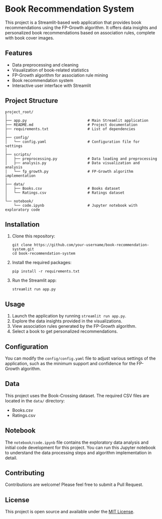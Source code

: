# Book Recommendation System

This project is a Streamlit-based web application that provides book recommendations using the FP-Growth algorithm. It offers data insights and personalized book recommendations based on association rules, complete with book cover images.

## Features

- Data preprocessing and cleaning
- Visualization of book-related statistics
- FP-Growth algorithm for association rule mining
- Book recommendation system
- Interactive user interface with Streamlit

## Project Structure

```
project_root/
│
├── app.py                            # Main Streamlit application
├── README.md                         # Project documentation
├── requirements.txt                  # List of dependencies
│
├── config/
│   └── config.yaml                   # Configuration file for settings
│
├── scripts/
│   ├── preprocessing.py              # Data loading and preprocessing
│   ├── analysis.py                   # Data visualization and analysis
│   └── fp_growth.py                  # FP-Growth algorithm implementation
│
├── data/
│   ├── Books.csv                     # Books dataset
│   └── Ratings.csv                   # Ratings dataset
│
└── notebook/
    └── code.ipynb                    # Jupyter notebook with exploratory code
```

## Installation

1. Clone this repository:
   ```
   git clone https://github.com/your-username/book-recommendation-system.git
   cd book-recommendation-system
   ```

2. Install the required packages:
   ```
   pip install -r requirements.txt
   ```

3. Run the Streamlit app:
   ```
   streamlit run app.py
   ```

## Usage

1. Launch the application by running `streamlit run app.py`.
2. Explore the data insights provided in the visualizations.
3. View association rules generated by the FP-Growth algorithm.
4. Select a book to get personalized recommendations.

## Configuration

You can modify the `config/config.yaml` file to adjust various settings of the application, such as the minimum support and confidence for the FP-Growth algorithm.

## Data

This project uses the Book-Crossing dataset. The required CSV files are located in the `data/` directory:
- Books.csv
- Ratings.csv

## Notebook

The `notebook/code.ipynb` file contains the exploratory data analysis and initial code development for this project. You can run this Jupyter notebook to understand the data processing steps and algorithm implementation in detail.

## Contributing

Contributions are welcome! Please feel free to submit a Pull Request.

## License

This project is open source and available under the [MIT License](LICENSE).
